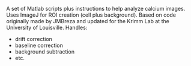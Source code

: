 A set of Matlab scripts plus instructions to help analyze calcium images. Uses ImageJ for ROI creation (cell plus background). Based on code originally made by JMBreza and updated for the Krimm Lab at the University of Louisville.
Handles:
  - drift correction
  - baseline correction
  - background subtraction
  - etc.
